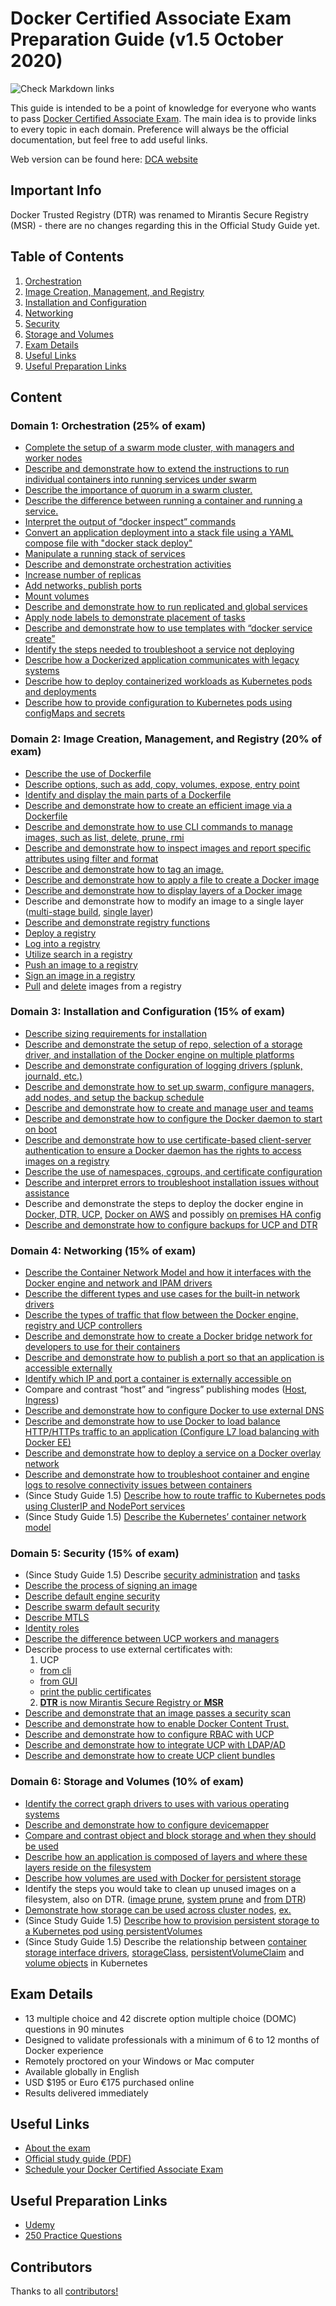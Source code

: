 # Docker Certified Associate Exam Preparation Guide (v1.5 October 2020)

![Check Markdown links](https://github.com/Evalle/DCA/workflows/Check%20Markdown%20links/badge.svg?branch=master)

This guide is intended to be a point of knowledge for everyone who wants to pass [Docker Certified Associate Exam](https://training.mirantis.com/dca-certification-exam/). The main idea is to provide links to every topic in each domain. Preference will always be the official documentation, but feel free to add useful links.

Web version can be found here: [DCA website](https://evalle.github.io/DCA/)

## Important Info
Docker Trusted Registry (DTR) was renamed to Mirantis Secure Registry (MSR) - there are no changes regarding this in the Official Study Guide yet. 

## Table of Contents

1. [Orchestration](#domain-1-orchestration-25-of-exam)
1. [Image Creation, Management, and Registry](#domain-2-image-creation-management-and-registry-20-of-exam)
1. [Installation and Configuration](#domain-3-installation-and-configuration-15-of-exam)
1. [Networking](#domain-4-networking-15-of-exam)
1. [Security](#domain-5-security-15-of-exam)
1. [Storage and Volumes](#domain-6-storage-and-volumes-10-of-exam)
1. [Exam Details](#exam-details)
1. [Useful Links](#useful-links)
1. [Useful Preparation Links](#useful-preparation-links)


## Content

### Domain 1: Orchestration (25% of exam)
- [Complete the setup of a swarm mode cluster, with managers and worker nodes](https://docs.docker.com/engine/swarm/swarm-tutorial/create-swarm/)
- [Describe and demonstrate how to extend the instructions to run individual containers into running services under swarm](https://docs.docker.com/engine/swarm/swarm-tutorial/deploy-service/)
- [Describe the importance of quorum in a swarm cluster.](https://docs.docker.com/engine/swarm/raft/)
- [Describe the difference between running a container and running a service.](https://docs.docker.com/engine/swarm/how-swarm-mode-works/services/#services-tasks-and-containers)
- [Interpret the output of “docker inspect” commands](https://docs.docker.com/engine/reference/commandline/inspect/)
- [Convert an application deployment into a stack file using a YAML compose file with "docker stack deploy"](https://docs.docker.com/engine/swarm/stack-deploy/)
- [Manipulate a running stack of services](https://docs.docker.com/engine/reference/commandline/stack_services/#related-commands)
- [Describe and demonstrate orchestration activities](https://docs.docker.com/get-started/orchestration/)
- [Increase number of replicas](https://docs.docker.com/engine/reference/commandline/service_scale/)
- [Add networks, publish ports](https://docs.docker.com/network/) 
- [Mount volumes](https://docs.docker.com/storage/volumes/)
- [Describe and demonstrate how to run replicated and global services](https://docs.docker.com/engine/swarm/how-swarm-mode-works/services/#replicated-and-global-services)
- [Apply node labels to demonstrate placement of tasks](https://success.mirantis.com/article/using-contraints-and-labels-to-control-the-placement-of-containers)
- [Describe and demonstrate how to use templates with “docker service create”](https://docs.docker.com/engine/reference/commandline/service_create/#create-services-using-templates)
- [Identify the steps needed to troubleshoot a service not deploying](https://success.mirantis.com/article/swarm-troubleshooting-methodology)
- [Describe how a Dockerized application communicates with legacy systems](https://docs.docker.com/config/containers/container-networking/)
- [Describe how to deploy containerized workloads as Kubernetes pods and deployments](https://docs.docker.com/get-started/kube-deploy/)
- [Describe how to provide configuration to Kubernetes pods using configMaps and secrets](https://opensource.com/article/19/6/introduction-kubernetes-secrets-and-configmaps)

### Domain 2: Image Creation, Management, and Registry (20% of exam)
- [Describe the use of Dockerfile](https://docs.docker.com/engine/reference/builder/)
- [Describe options, such as add, copy, volumes, expose, entry point](https://docs.docker.com/engine/reference/builder/#from)
- [Identify and display the main parts of a Dockerfile](https://docs.docker.com/engine/reference/builder/#dockerfile-examples)
- [Describe and demonstrate how to create an efficient image via a Dockerfile](https://docs.docker.com/engine/userguide/eng-image/dockerfile_best-practices/)
- [Describe and demonstrate how to use CLI commands to manage images, such as list, delete, prune, rmi](https://docs.docker.com/engine/reference/commandline/image/#usage)
- [Describe and demonstrate how to inspect images and report specific attributes using filter and format](https://docs.docker.com/engine/reference/commandline/images/#filtering)
- [Describe and demonstrate how to tag an image.](https://docs.docker.com/engine/reference/commandline/tag/)
- [Describe and demonstrate how to apply a file to create a Docker image](https://docs.docker.com/engine/reference/commandline/image_load/)
- [Describe and demonstrate how to display layers of a Docker image](https://docs.docker.com/engine/reference/commandline/image_inspect/)
- Describe and demonstrate how to modify an image to a single layer ([multi-stage build](https://docs.docker.com/develop/develop-images/dockerfile_best-practices/#minimize-the-number-of-layers), [single layer](https://stackoverflow.com/questions/39695031/how-make-docker-layer-to-single-layer))
- [Describe and demonstrate registry functions](https://docs.docker.com/registry/)
- [Deploy a registry](https://docs.docker.com/registry/deploying/)
- [Log into a registry](https://docs.docker.com/engine/reference/commandline/login/)
- [Utilize search in a registry](https://docs.docker.com/engine/reference/commandline/search/)
- [Push an image to a registry](https://docs.docker.com/engine/reference/commandline/push/)
- [Sign an image in a registry](https://docs.docker.com/engine/reference/commandline/trust_sign/)
- [Pull](https://docs.docker.com/engine/reference/commandline/pull/) and [delete](https://docs.docker.com/registry/spec/api/#deleting-an-image) images from a registry

### Domain 3: Installation and Configuration (15% of exam)
- [Describe sizing requirements for installation](https://docs.docker.com/docker-for-windows/install/#system-requirements)
- [Describe and demonstrate the setup of repo, selection of a storage driver, and installation of the Docker engine on multiple platforms](https://docs.docker.com/engine/install/)
- [Describe and demonstrate configuration of logging drivers (splunk, journald, etc.)](https://docs.docker.com/config/containers/logging/configure/)
- [Describe and demonstrate how to set up swarm, configure managers, add nodes, and setup the backup schedule](https://docs.docker.com/engine/swarm/admin_guide/)
- [Describe and demonstrate how to create and manage user and teams](https://docs.mirantis.com/msr/2.9/ops/manage-users.html#create-and-manage-teams)
- [Describe and demonstrate how to configure the Docker daemon to start on boot](https://docs.docker.com/install/linux/linux-postinstall/)
- [Describe and demonstrate how to use certificate-based client-server authentication to ensure a Docker daemon has the rights to access images on a registry](https://docs.docker.com/engine/security/certificates/)
- [Describe the use of namespaces, cgroups, and certificate configuration](https://docs.docker.com/get-started/overview/#the-underlying-technology)
- [Describe and interpret errors to troubleshoot installation issues without assistance](https://docs.docker.com/config/daemon/#troubleshoot-the-daemon)
- Describe and demonstrate the steps to deploy the docker engine in [Docker, ](https://docs.docker.com/install/linux/docker-ce/ubuntu/) [DTR, ](http://docs.docker.oeynet.com/datacenter/dtr/2.3/guides/admin/install/) [UCP,](http://docs.docker.oeynet.com/datacenter/ucp/2.2/guides/admin/install/) [Docker on AWS](https://aws.amazon.com/getting-started/hands-on/deploy-docker-containers/) and possibly [on premises HA config](https://docs.docker.com/engine/swarm/admin_guide/#add-manager-nodes-for-fault-tolerance)
- [Describe and demonstrate how to configure backups for UCP and DTR](http://docs.docker.oeynet.com/datacenter/ucp/2.2/guides/admin/backups-and-disaster-recovery/)

### Domain 4: Networking (15% of exam)
- [Describe the Container Network Model and how it interfaces with the Docker engine and network and IPAM drivers](https://docs.docker.com/network/)
- [Describe the different types and use cases for the built-in network drivers](https://blog.docker.com/2016/12/understanding-docker-networking-drivers-use-cases/)
- [Describe the types of traffic that flow between the Docker engine, registry and UCP controllers](http://docs.docker.oeynet.com/datacenter/dtr/2.3/guides/architecture/)
- [Describe and demonstrate how to create a Docker bridge network for developers to use for their containers](https://docs.docker.com/network/network-tutorial-standalone/)
- [Describe and demonstrate how to publish a port so that an application is accessible externally](https://github.com/wsargent/docker-cheat-sheet#exposing-ports)
- [Identify which IP and port a container is externally accessible on](https://docs.docker.com/engine/reference/commandline/port/#examples)
- Compare and contrast “host” and “ingress” publishing modes ([Host](https://docs.docker.com/engine/swarm/services/#publish-a-services-ports-directly-on-the-swarm-node), [Ingress](https://docs.docker.com/engine/swarm/ingress/))
- [Describe and demonstrate how to configure Docker to use external DNS](https://gist.github.com/Evalle/7b21e0357c137875a03480428a7d6bf6)
- [Describe and demonstrate how to use Docker to load balance HTTP/HTTPs traffic to an application (Configure L7 load balancing with Docker EE)](https://www.docker.com/blog/enhanced-layer-7-routing-swarm-docker-enterprise-edition-beta/)
- [Describe and demonstrate how to deploy a service on a Docker overlay network](https://docs.docker.com/network/overlay/)
- [Describe and demonstrate how to troubleshoot container and engine logs to resolve connectivity issues between containers](https://success.mirantis.com/article/troubleshooting-container-networking)
- (Since Study Guide 1.5) [Describe how to route traffic to Kubernetes pods using ClusterIP and NodePort services](https://kubernetes.io/docs/concepts/services-networking/service/#publishing-services-service-types)
- (Since Study Guide 1.5) [Describe the Kubernetes’ container network model](https://kubernetes.io/docs/concepts/cluster-administration/networking/)

### Domain 5: Security (15% of exam)
- (Since Study Guide 1.5) Describe [security administration](https://docs.docker.com/engine/security/) and [tasks](https://docs.docker.com/engine/swarm/how-swarm-mode-works/services/#tasks-and-scheduling)
- [Describe the process of signing an image](https://docs.docker.com/engine/security/trust/content_trust/#push-trusted-content)
- [Describe default engine security](https://docs.docker.com/engine/security/security/)
- [Describe swarm default security](https://docs.docker.com/engine/swarm/how-swarm-mode-works/pki/)
- [Describe MTLS](https://diogomonica.com/2017/01/11/hitless-tls-certificate-rotation-in-go/)
- [Identity roles](http://docs.docker.oeynet.com/datacenter/ucp/2.2/guides/access-control/permission-levels/#roles)
- [Describe the difference between UCP workers and managers](http://docs.docker.oeynet.com/datacenter/ucp/2.2/guides/architecture/)
- Describe process to use external certificates with:
  1. UCP 
  - [from cli](https://success.mirantis.com/article/how-do-i-provide-an-externally-generated-security-certificate-during-the-ucp-command-line-installation)
  - [from GUI](https://docs.mirantis.com/docker-enterprise/v3.0/dockeree-products/ucp/admin/configure/use-your-own-tls-certificates.html)
  - [print the public certificates](http://docs.docker.oeynet.com/datacenter/ucp/2.2/reference/cli/dump-certs/)
  2. [**DTR** is now Mirantis Secure Registry or **MSR**](https://docs.mirantis.com/containers/v3.1/dockeree-products/msr/msr-configure/use-your-own-tls-certificates.html)
- [Describe and demonstrate that an image passes a security scan](http://docs.docker.oeynet.com/datacenter/dtr/2.3/guides/admin/configure/set-up-vulnerability-scans/)
- [Describe and demonstrate how to enable Docker Content Trust.](https://docs.docker.com/engine/security/trust/content_trust/)
- [Describe and demonstrate how to configure RBAC with UCP](http://docs.docker.oeynet.com/datacenter/ucp/2.2/guides/access-control/)
- [Describe and demonstrate how to integrate UCP with LDAP/AD](http://docs.docker.oeynet.com/datacenter/ucp/2.2/guides/admin/configure/external-auth/)
- [Describe and demonstrate how to create UCP client bundles](https://blog.docker.com/2017/09/get-familiar-docker-enterprise-edition-client-bundles/)

### Domain 6: Storage and Volumes (10% of exam)
- [Identify the correct graph drivers to uses with various operating systems](https://docs.docker.com/storage/storagedriver/select-storage-driver/)
- [Describe and demonstrate how to configure devicemapper](https://docs.docker.com/storage/storagedriver/device-mapper-driver/#configure-docker-with-the-devicemapper-storage-driver)
- [Compare and contrast object and block storage and when they should be used](https://rancher.com/block-object-file-storage-containers/)
- [Describe how an application is composed of layers and where these layers reside on the filesystem](https://docs.docker.com/storage/storagedriver/#images-and-layers)
- [Describe how volumes are used with Docker for persistent storage](https://docs.docker.com/storage/volumes/)
- Identify the steps you would take to clean up unused images on a filesystem, also on DTR.
([image prune](https://docs.docker.com/engine/reference/commandline/image_prune/), [system prune](https://docs.docker.com/engine/reference/commandline/system_prune/) and [from DTR](http://docs.docker.oeynet.com/datacenter/dtr/2.3/guides/user/manage-images/delete-images/))
- [Demonstrate how storage can be used across cluster nodes](https://docs.docker.com/engine/extend/legacy_plugins/#volume-plugins), [ex.](https://www.digitalocean.com/community/questions/how-to-attach-digitalocean-block-storage-to-docker-container)
 - (Since Study Guide 1.5) [Describe how to provision persistent storage to a Kubernetes pod using persistentVolumes](https://kubernetes.io/docs/tasks/configure-pod-container/configure-persistent-volume-storage/)
 - (Since Study Guide 1.5) Describe the relationship between [container storage interface drivers](https://kubernetes.io/blog/2019/01/15/container-storage-interface-ga/), [storageClass](https://kubernetes.io/docs/concepts/storage/storage-classes/), [persistentVolumeClaim](https://kubernetes.io/docs/concepts/storage/persistent-volumes/) and [volume objects](https://kubernetes.io/docs/concepts/storage/persistent-volumes/#storage-object-in-use-protection) in Kubernetes

## Exam Details

- 13 multiple choice and 42 discrete option multiple choice (DOMC) questions in 90 minutes
- Designed to validate professionals with a minimum of 6 to 12 months of Docker experience
- Remotely proctored on your Windows or Mac computer
- Available globally in English
- USD $195 or Euro €175 purchased online
- Results delivered immediately

## Useful Links

- [About the exam](https://training.mirantis.com/dca-certification-exam/)
- [Official study guide (PDF)](https://training.mirantis.com/wp-content/uploads/2020/10/Docker-Study-Guide_v1.5-October.pdf)
- [Schedule your Docker Certified Associate Exam](https://training.mirantis.com/dca-certification-exam/)

## Useful Preparation Links

- [Udemy](https://www.udemy.com/courses/search/?src=ukw&q=dca)
- [250 Practice Questions](https://medium.com/bb-tutorials-and-thoughts/250-practice-questions-for-the-dca-exam-84f3b9e8f5ce)

## Contributors

Thanks to all [contributors!](https://github.com/Evalle/DCA/graphs/contributors)

